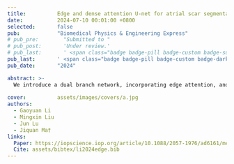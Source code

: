 ```yaml
---
title:          Edge and dense attention U-net for atrial scar segmentation in LGE-MRI
date:           2024-07-10 00:01:00 +0800
selected:       false
pub:            "Biomedical Physics & Engineering Express"
# pub_pre:        "Submitted to "
# pub_post:       'Under review.'
# pub_last:       ' <span class="badge badge-pill badge-custom badge-success">Spotlight</span>'
pub_last:       ' <span class="badge badge-pill badge-custom badge-dark">Journal</span>'
pub_date:       "2024"

abstract: >-
  We introduce a dual branch network, incorporating edge attention, and deep supervision strategy. Edge attention is introduced to fully utilize the spatial relationship between the scar and the atrium. Besides, dense attention is embedded in bottom layer to solve feature disappearance. At the same time, deep supervision accelerates the convergence of the model and improves segmentation accuracy.
  
cover:          assets/images/covers/a.jpg
authors:
  - Gaoyuan Li
  - Mingxin Liu
  - Jun Lu
  - Jiquan Ma†
links:
  Paper: https://iopscience.iop.org/article/10.1088/2057-1976/ad6161/meta
  Cite: assets/bibtex/li2024edge.bib
---
```

